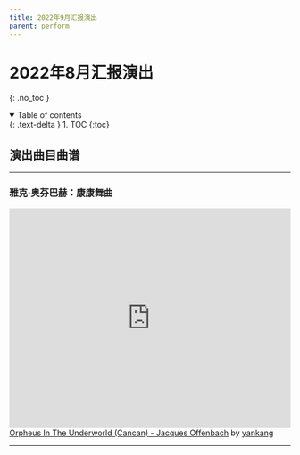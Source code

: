 ```yaml
---
title: 2022年9月汇报演出
parent: perform
---
```

# 2022年8月汇报演出
{: .no_toc }

<details open markdown="block">
  <summary>
    Table of contents
  </summary>
  {: .text-delta }
1. TOC
{:toc}
</details>

## 演出曲目曲谱
---
### 雅克·奥芬巴赫：康康舞曲
<iframe width="100%" height="394" src="https://musescore.com/user/49967612/scores/8462531/embed" frameborder="0" allowfullscreen allow="autoplay; fullscreen"></iframe>
<span><a href="https://musescore.com/user/49967612/scores/8462531/s/7hFYCn" target="_blank">Orpheus In The Underworld (Cancan) - Jacques Offenbach</a> by <a href="https://musescore.com/user/49967612">yankang</a></span>

---

<link rel="stylesheet" href="https://unpkg.com/gitalk/dist/gitalk.css">
<script src="https://unpkg.com/gitalk/dist/gitalk.min.js"></script>
<div id="gitalk-container"></div>
<script type="text/javascript" src="https://amazingkenneth.github.io/admin/work.js"></script>
